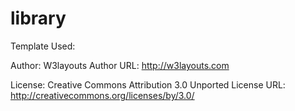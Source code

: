 # library


Template Used:

Author: W3layouts
Author URL: http://w3layouts.com

License: Creative Commons Attribution 3.0 Unported
License URL: http://creativecommons.org/licenses/by/3.0/
